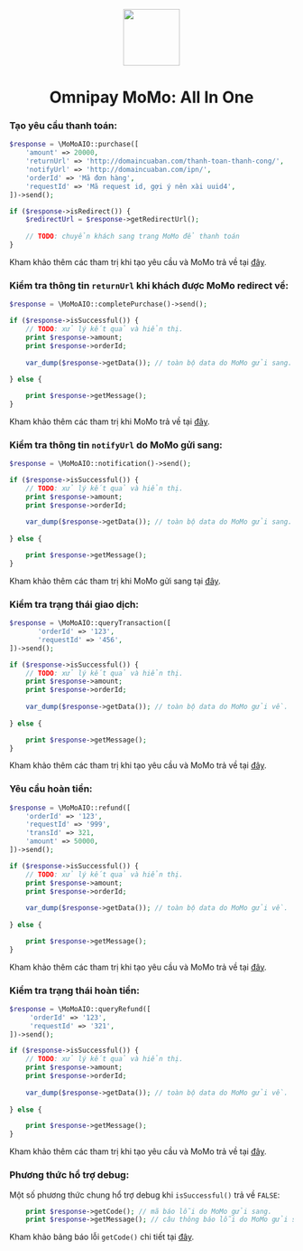 <p align="center">
    <a href="https://momo.vn" target="_blank">
        <img src="https://avatars0.githubusercontent.com/u/36770798" height="100px">
    </a>
    <h1 align="center">Omnipay MoMo: All In One</h1>
</p>


### Tạo yêu cầu thanh toán:

```php
$response = \MoMoAIO::purchase([
    'amount' => 20000,
    'returnUrl' => 'http://domaincuaban.com/thanh-toan-thanh-cong/',
    'notifyUrl' => 'http://domaincuaban.com/ipn/',
    'orderId' => 'Mã đơn hàng',
    'requestId' => 'Mã request id, gợi ý nên xài uuid4',
])->send();

if ($response->isRedirect()) {
    $redirectUrl = $response->getRedirectUrl();
    
    // TODO: chuyển khách sang trang MoMo để thanh toán
}
```

Kham khảo thêm các tham trị khi tạo yêu cầu và MoMo trả về tại [đây](https://developers.momo.vn/#/docs/aio/?id=ph%c6%b0%c6%a1ng-th%e1%bb%a9c-thanh-to%c3%a1n).

### Kiểm tra thông tin `returnUrl` khi khách được MoMo redirect về:

```php
$response = \MoMoAIO::completePurchase()->send();

if ($response->isSuccessful()) {
    // TODO: xử lý kết quả và hiển thị.
    print $response->amount;
    print $response->orderId;
    
    var_dump($response->getData()); // toàn bộ data do MoMo gửi sang.
    
} else {

    print $response->getMessage();
}
```

Kham khảo thêm các tham trị khi MoMo trả về tại [đây](https://developers.momo.vn/#/docs/aio/?id=th%c3%b4ng-tin-tham-s%e1%bb%91).

### Kiểm tra thông tin `notifyUrl` do MoMo gửi sang:

```php
$response = \MoMoAIO::notification()->send();

if ($response->isSuccessful()) {
    // TODO: xử lý kết quả và hiển thị.
    print $response->amount;
    print $response->orderId;
    
    var_dump($response->getData()); // toàn bộ data do MoMo gửi sang.
    
} else {

    print $response->getMessage();
}
```

Kham khảo thêm các tham trị khi MoMo gửi sang tại [đây](https://developers.momo.vn/#/docs/aio/?id=th%c3%b4ng-tin-tham-s%e1%bb%91).

### Kiểm tra trạng thái giao dịch:

```php
$response = \MoMoAIO::queryTransaction([
       'orderId' => '123',
       'requestId' => '456',
])->send();

if ($response->isSuccessful()) {
    // TODO: xử lý kết quả và hiển thị.
    print $response->amount;
    print $response->orderId;
    
    var_dump($response->getData()); // toàn bộ data do MoMo gửi về.
    
} else {

    print $response->getMessage();
}
```

Kham khảo thêm các tham trị khi tạo yêu cầu và MoMo trả về tại [đây](https://developers.momo.vn/#/docs/aio/?id=ki%e1%bb%83m-tra-tr%e1%ba%a1ng-th%c3%a1i-giao-d%e1%bb%8bch).

### Yêu cầu hoàn tiền:

```php
$response = \MoMoAIO::refund([
    'orderId' => '123',
    'requestId' => '999',
    'transId' => 321,
    'amount' => 50000,
])->send();

if ($response->isSuccessful()) {
    // TODO: xử lý kết quả và hiển thị.
    print $response->amount;
    print $response->orderId;
    
    var_dump($response->getData()); // toàn bộ data do MoMo gửi về.
    
} else {

    print $response->getMessage();
}
```

Kham khảo thêm các tham trị khi tạo yêu cầu và MoMo trả về tại [đây](https://developers.momo.vn/#/docs/aio/?id=ho%c3%a0n-ti%e1%bb%81n-giao-d%e1%bb%8bch).

### Kiểm tra trạng thái hoàn tiền:

```php
$response = \MoMoAIO::queryRefund([
     'orderId' => '123',
     'requestId' => '321',
])->send();

if ($response->isSuccessful()) {
    // TODO: xử lý kết quả và hiển thị.
    print $response->amount;
    print $response->orderId;
    
    var_dump($response->getData()); // toàn bộ data do MoMo gửi về.
    
} else {

    print $response->getMessage();
}
```

Kham khảo thêm các tham trị khi tạo yêu cầu và MoMo trả về tại [đây](https://developers.momo.vn/#/docs/aio/?id=ki%e1%bb%83m-tra-tr%e1%ba%a1ng-th%c3%a1i-ho%c3%a0n-ti%e1%bb%81n).

### Phương thức hổ trợ debug:

Một số phương thức chung hổ trợ debug khi `isSuccessful()` trả về `FALSE`:

```php
    print $response->getCode(); // mã báo lỗi do MoMo gửi sang.
    print $response->getMessage(); // câu thông báo lỗi do MoMo gửi sang.
```

Kham khảo bảng báo lỗi `getCode()` chi tiết tại [đây](https://developers.momo.vn/#/docs/aio/?id=b%e1%ba%a3ng-m%c3%a3-l%e1%bb%97i).
